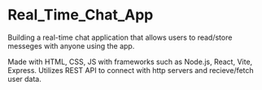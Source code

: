 # Real_Time_Chat_App

Building a real-time chat application that allows users to read/store messeges with anyone using the app.

Made with HTML, CSS, JS with frameworks such as Node.js, React, Vite, Express. Utilizes REST API to connect with http servers and recieve/fetch user data.
